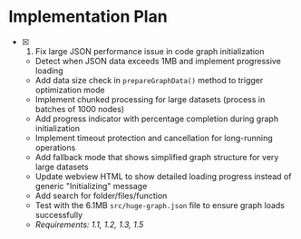 # Implementation Plan

- [x] 1. Fix large JSON performance issue in code graph initialization
  - Detect when JSON data exceeds 1MB and implement progressive loading
  - Add data size check in `prepareGraphData()` method to trigger optimization mode
  - Implement chunked processing for large datasets (process in batches of 1000 nodes)
  - Add progress indicator with percentage completion during graph initialization
  - Implement timeout protection and cancellation for long-running operations
  - Add fallback mode that shows simplified graph structure for very large datasets
  - Update webview HTML to show detailed loading progress instead of generic "Initializing" message
  - Add search for folder/files/function
  - Test with the 6.1MB `src/huge-graph.json` file to ensure graph loads successfully
  - _Requirements: 1.1, 1.2, 1.3, 1.5_
